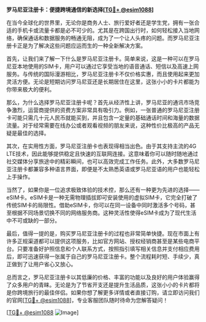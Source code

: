 **罗马尼亚注册卡：便捷跨境通信的新选择[[TG💪+ @esim1088](https://t.me/s/esim1088)]**

在当今全球化的世界里，无论你是商务人士、旅行爱好者还是学生党，拥有一张合适的手机卡或流量卡都是必不可少的。尤其是在跨国出行时，如何轻松接入当地网络，确保通话和数据服务的畅通无阻，成为了一个让人头疼的问题。而罗马尼亚注册卡正是为了解决这些问题应运而生的一种全新解决方案。

首先，让我们来了解一下什么是罗马尼亚注册卡。简单来说，这是一种可以在罗马尼亚本地使用的SIM卡，用户可以通过它享受当地的语音通话、短信以及高速上网服务。与传统的国际漫游相比，罗马尼亚注册卡不仅价格实惠，而且使用起来更加灵活方便。无论是短期访问罗马尼亚还是长期居住在这里，这张小小的卡片都能为你带来极大的便利。

那么，为什么选择罗马尼亚注册卡呢？首先从经济性上讲，罗马尼亚的通讯市场竞争激烈，运营商提供的资费方案非常具有吸引力。例如，一张普通的罗马尼亚注册卡可能只需几十元人民币就能买到，并且包含一定量的基础通话时间和海量的数据流量。对于经常需要在线办公或者观看视频的朋友来说，这种性价比极高的产品无疑是最佳的选择。

其次，在实用性方面，罗马尼亚注册卡也表现得相当出色。由于其支持主流的4G LTE技术，因此能够提供稳定且快速的互联网连接。这意味着你可以随时随地通过社交媒体分享旅途中的精彩瞬间，也可以高效完成工作任务。此外，大多数罗马尼亚注册卡都兼容多种语言界面，即便是不太熟悉英语或罗马尼亚语的用户也能轻松上手操作。

当然了，如果你是一位追求极致体验的技术控，那么还有一种更为先进的选择——eSIM卡。eSIM卡是一种无需物理插拔即可安装使用的虚拟SIM卡，它完全打破了传统SIM卡的局限性。借助eSIM卡，你可以在同一设备中同时激活多个号码，甚至根据不同场景切换不同的网络服务商。这种灵活性使得eSIM卡成为了现代生活中不可或缺的一部分。

最后，值得一提的是，购买罗马尼亚注册卡的过程也非常简单快捷。现在市面上有许多正规渠道都可以提供这项服务，比如官方网站、授权经销商甚至是某些电商平台。只要准备好护照信息和个人联系方式，按照指引填写相关信息并支付相应费用后，即可迅速获得一张属于自己的罗马尼亚注册卡。整个流程耗时短、手续少，真正做到了让用户省心又放心。

总而言之，罗马尼亚注册卡以其低廉的价格、丰富的功能以及良好的用户体验赢得了众多用户的青睐。无论是为了节省开支还是提升生活品质，这张小小的卡片都将是你跨境旅行的最佳伴侣。如果你想了解更多详情或者直接订购，请立即访问我们的官网[[TG💪+ @esim1088](https://t.me/s/esim1088)]，专业客服团队随时待命为您解答疑问！

[[TG💪+ @esim1088](https://t.me/s/esim1088) ![Image](https://i.postimg.cc/4NQfJmqS/Snipaste-2025-05-13-00-14-12.png)]